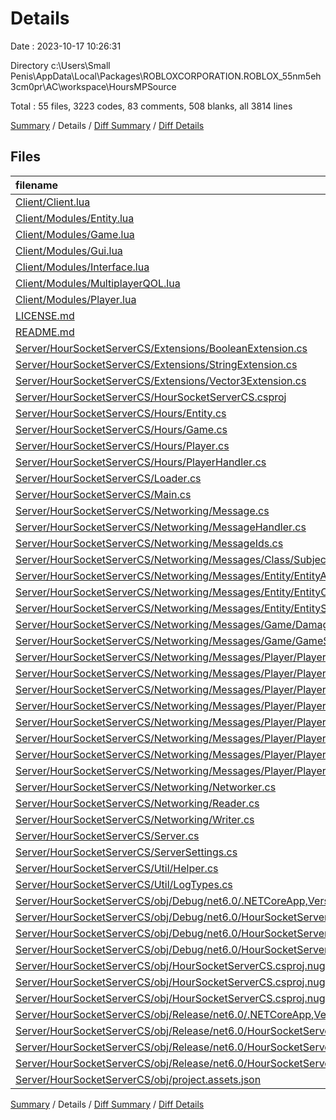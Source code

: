 # Details

Date : 2023-10-17 10:26:31

Directory c:\\Users\\Small Penis\\AppData\\Local\\Packages\\ROBLOXCORPORATION.ROBLOX_55nm5eh3cm0pr\\AC\\workspace\\HoursMPSource

Total : 55 files,  3223 codes, 83 comments, 508 blanks, all 3814 lines

[Summary](results.md) / Details / [Diff Summary](diff.md) / [Diff Details](diff-details.md)

## Files
| filename | language | code | comment | blank | total |
| :--- | :--- | ---: | ---: | ---: | ---: |
| [Client/Client.lua](/Client/Client.lua) | Lua | 717 | 11 | 102 | 830 |
| [Client/Modules/Entity.lua](/Client/Modules/Entity.lua) | Lua | 245 | 12 | 51 | 308 |
| [Client/Modules/Game.lua](/Client/Modules/Game.lua) | Lua | 148 | 4 | 26 | 178 |
| [Client/Modules/Gui.lua](/Client/Modules/Gui.lua) | Lua | 151 | 0 | 29 | 180 |
| [Client/Modules/Interface.lua](/Client/Modules/Interface.lua) | Lua | 287 | 1 | 25 | 313 |
| [Client/Modules/MultiplayerQOL.lua](/Client/Modules/MultiplayerQOL.lua) | Lua | 31 | 1 | 4 | 36 |
| [Client/Modules/Player.lua](/Client/Modules/Player.lua) | Lua | 193 | 9 | 43 | 245 |
| [LICENSE.md](/LICENSE.md) | Markdown | 17 | 0 | 4 | 21 |
| [README.md](/README.md) | Markdown | 38 | 0 | 12 | 50 |
| [Server/HourSocketServerCS/Extensions/BooleanExtension.cs](/Server/HourSocketServerCS/Extensions/BooleanExtension.cs) | C# | 14 | 0 | 2 | 16 |
| [Server/HourSocketServerCS/Extensions/StringExtension.cs](/Server/HourSocketServerCS/Extensions/StringExtension.cs) | C# | 31 | 0 | 4 | 35 |
| [Server/HourSocketServerCS/Extensions/Vector3Extension.cs](/Server/HourSocketServerCS/Extensions/Vector3Extension.cs) | C# | 13 | 0 | 2 | 15 |
| [Server/HourSocketServerCS/HourSocketServerCS.csproj](/Server/HourSocketServerCS/HourSocketServerCS.csproj) | XML | 15 | 0 | 5 | 20 |
| [Server/HourSocketServerCS/Hours/Entity.cs](/Server/HourSocketServerCS/Hours/Entity.cs) | C# | 37 | 0 | 9 | 46 |
| [Server/HourSocketServerCS/Hours/Game.cs](/Server/HourSocketServerCS/Hours/Game.cs) | C# | 51 | 1 | 11 | 63 |
| [Server/HourSocketServerCS/Hours/Player.cs](/Server/HourSocketServerCS/Hours/Player.cs) | C# | 49 | 2 | 15 | 66 |
| [Server/HourSocketServerCS/Hours/PlayerHandler.cs](/Server/HourSocketServerCS/Hours/PlayerHandler.cs) | C# | 39 | 0 | 9 | 48 |
| [Server/HourSocketServerCS/Loader.cs](/Server/HourSocketServerCS/Loader.cs) | C# | 19 | 0 | 4 | 23 |
| [Server/HourSocketServerCS/Main.cs](/Server/HourSocketServerCS/Main.cs) | C# | 42 | 0 | 9 | 51 |
| [Server/HourSocketServerCS/Networking/Message.cs](/Server/HourSocketServerCS/Networking/Message.cs) | C# | 16 | 0 | 3 | 19 |
| [Server/HourSocketServerCS/Networking/MessageHandler.cs](/Server/HourSocketServerCS/Networking/MessageHandler.cs) | C# | 38 | 0 | 5 | 43 |
| [Server/HourSocketServerCS/Networking/MessageIds.cs](/Server/HourSocketServerCS/Networking/MessageIds.cs) | C# | 24 | 0 | 2 | 26 |
| [Server/HourSocketServerCS/Networking/Messages/Class/SubjectPotionAddMessage.cs](/Server/HourSocketServerCS/Networking/Messages/Class/SubjectPotionAddMessage.cs) | C# | 27 | 1 | 5 | 33 |
| [Server/HourSocketServerCS/Networking/Messages/Entity/EntityAnimationMessage.cs](/Server/HourSocketServerCS/Networking/Messages/Entity/EntityAnimationMessage.cs) | C# | 30 | 4 | 6 | 40 |
| [Server/HourSocketServerCS/Networking/Messages/Entity/EntityCFrameMessage.cs](/Server/HourSocketServerCS/Networking/Messages/Entity/EntityCFrameMessage.cs) | C# | 39 | 1 | 8 | 48 |
| [Server/HourSocketServerCS/Networking/Messages/Entity/EntitySpawnMessage.cs](/Server/HourSocketServerCS/Networking/Messages/Entity/EntitySpawnMessage.cs) | C# | 40 | 1 | 7 | 48 |
| [Server/HourSocketServerCS/Networking/Messages/Game/DamageRequest.cs](/Server/HourSocketServerCS/Networking/Messages/Game/DamageRequest.cs) | C# | 29 | 0 | 5 | 34 |
| [Server/HourSocketServerCS/Networking/Messages/Game/GameStateChangedMessage.cs](/Server/HourSocketServerCS/Networking/Messages/Game/GameStateChangedMessage.cs) | C# | 27 | 0 | 5 | 32 |
| [Server/HourSocketServerCS/Networking/Messages/Player/PlayerCFrameMessage.cs](/Server/HourSocketServerCS/Networking/Messages/Player/PlayerCFrameMessage.cs) | C# | 21 | 0 | 4 | 25 |
| [Server/HourSocketServerCS/Networking/Messages/Player/PlayerChatMessage.cs](/Server/HourSocketServerCS/Networking/Messages/Player/PlayerChatMessage.cs) | C# | 29 | 0 | 6 | 35 |
| [Server/HourSocketServerCS/Networking/Messages/Player/PlayerDisconnectMessage.cs](/Server/HourSocketServerCS/Networking/Messages/Player/PlayerDisconnectMessage.cs) | C# | 21 | 0 | 4 | 25 |
| [Server/HourSocketServerCS/Networking/Messages/Player/PlayerInputMessage.cs](/Server/HourSocketServerCS/Networking/Messages/Player/PlayerInputMessage.cs) | C# | 33 | 0 | 5 | 38 |
| [Server/HourSocketServerCS/Networking/Messages/Player/PlayerKnockbackMessage.cs](/Server/HourSocketServerCS/Networking/Messages/Player/PlayerKnockbackMessage.cs) | C# | 31 | 0 | 7 | 38 |
| [Server/HourSocketServerCS/Networking/Messages/Player/PlayerPickTalentMessage.cs](/Server/HourSocketServerCS/Networking/Messages/Player/PlayerPickTalentMessage.cs) | C# | 43 | 0 | 6 | 49 |
| [Server/HourSocketServerCS/Networking/Messages/Player/PlayerRegisterMessage.cs](/Server/HourSocketServerCS/Networking/Messages/Player/PlayerRegisterMessage.cs) | C# | 35 | 2 | 5 | 42 |
| [Server/HourSocketServerCS/Networking/Messages/Player/PlayerStateMessage.cs](/Server/HourSocketServerCS/Networking/Messages/Player/PlayerStateMessage.cs) | C# | 35 | 0 | 7 | 42 |
| [Server/HourSocketServerCS/Networking/Networker.cs](/Server/HourSocketServerCS/Networking/Networker.cs) | C# | 39 | 0 | 4 | 43 |
| [Server/HourSocketServerCS/Networking/Reader.cs](/Server/HourSocketServerCS/Networking/Reader.cs) | C# | 67 | 0 | 6 | 73 |
| [Server/HourSocketServerCS/Networking/Writer.cs](/Server/HourSocketServerCS/Networking/Writer.cs) | C# | 29 | 0 | 7 | 36 |
| [Server/HourSocketServerCS/Server.cs](/Server/HourSocketServerCS/Server.cs) | C# | 55 | 4 | 9 | 68 |
| [Server/HourSocketServerCS/ServerSettings.cs](/Server/HourSocketServerCS/ServerSettings.cs) | C# | 12 | 5 | 3 | 20 |
| [Server/HourSocketServerCS/Util/Helper.cs](/Server/HourSocketServerCS/Util/Helper.cs) | C# | 44 | 0 | 5 | 49 |
| [Server/HourSocketServerCS/Util/LogTypes.cs](/Server/HourSocketServerCS/Util/LogTypes.cs) | C# | 12 | 0 | 2 | 14 |
| [Server/HourSocketServerCS/obj/Debug/net6.0/.NETCoreApp,Version=v6.0.AssemblyAttributes.cs](/Server/HourSocketServerCS/obj/Debug/net6.0/.NETCoreApp,Version=v6.0.AssemblyAttributes.cs) | C# | 3 | 1 | 1 | 5 |
| [Server/HourSocketServerCS/obj/Debug/net6.0/HourSocketServerCS.AssemblyInfo.cs](/Server/HourSocketServerCS/obj/Debug/net6.0/HourSocketServerCS.AssemblyInfo.cs) | C# | 9 | 10 | 5 | 24 |
| [Server/HourSocketServerCS/obj/Debug/net6.0/HourSocketServerCS.GeneratedMSBuildEditorConfig.editorconfig](/Server/HourSocketServerCS/obj/Debug/net6.0/HourSocketServerCS.GeneratedMSBuildEditorConfig.editorconfig) | Properties | 11 | 0 | 1 | 12 |
| [Server/HourSocketServerCS/obj/Debug/net6.0/HourSocketServerCS.GlobalUsings.g.cs](/Server/HourSocketServerCS/obj/Debug/net6.0/HourSocketServerCS.GlobalUsings.g.cs) | C# | 7 | 1 | 1 | 9 |
| [Server/HourSocketServerCS/obj/HourSocketServerCS.csproj.nuget.dgspec.json](/Server/HourSocketServerCS/obj/HourSocketServerCS.csproj.nuget.dgspec.json) | JSON | 77 | 0 | 0 | 77 |
| [Server/HourSocketServerCS/obj/HourSocketServerCS.csproj.nuget.g.props](/Server/HourSocketServerCS/obj/HourSocketServerCS.csproj.nuget.g.props) | XML | 16 | 0 | 0 | 16 |
| [Server/HourSocketServerCS/obj/HourSocketServerCS.csproj.nuget.g.targets](/Server/HourSocketServerCS/obj/HourSocketServerCS.csproj.nuget.g.targets) | XML | 2 | 0 | 0 | 2 |
| [Server/HourSocketServerCS/obj/Release/net6.0/.NETCoreApp,Version=v6.0.AssemblyAttributes.cs](/Server/HourSocketServerCS/obj/Release/net6.0/.NETCoreApp,Version=v6.0.AssemblyAttributes.cs) | C# | 3 | 1 | 1 | 5 |
| [Server/HourSocketServerCS/obj/Release/net6.0/HourSocketServerCS.AssemblyInfo.cs](/Server/HourSocketServerCS/obj/Release/net6.0/HourSocketServerCS.AssemblyInfo.cs) | C# | 9 | 10 | 5 | 24 |
| [Server/HourSocketServerCS/obj/Release/net6.0/HourSocketServerCS.GeneratedMSBuildEditorConfig.editorconfig](/Server/HourSocketServerCS/obj/Release/net6.0/HourSocketServerCS.GeneratedMSBuildEditorConfig.editorconfig) | Properties | 11 | 0 | 1 | 12 |
| [Server/HourSocketServerCS/obj/Release/net6.0/HourSocketServerCS.GlobalUsings.g.cs](/Server/HourSocketServerCS/obj/Release/net6.0/HourSocketServerCS.GlobalUsings.g.cs) | C# | 7 | 1 | 1 | 9 |
| [Server/HourSocketServerCS/obj/project.assets.json](/Server/HourSocketServerCS/obj/project.assets.json) | JSON | 155 | 0 | 0 | 155 |

[Summary](results.md) / Details / [Diff Summary](diff.md) / [Diff Details](diff-details.md)